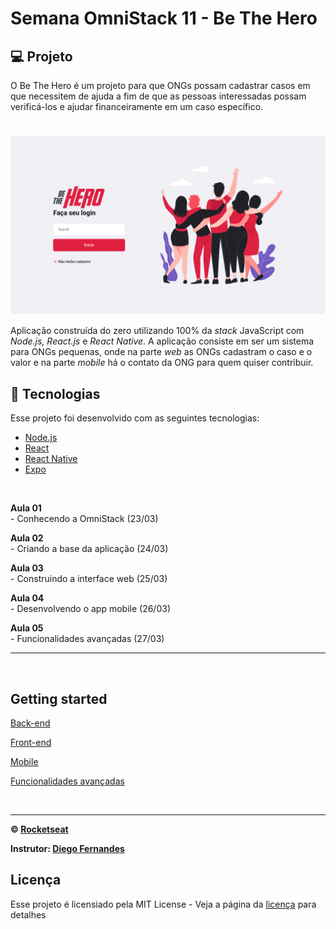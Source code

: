 # Semana OmniStack 11 -  Be The Hero

## 💻 Projeto
O Be The Hero é um projeto para que ONGs possam cadastrar casos em que necessitem de ajuda a fim de que as pessoas interessadas possam verificá-los e ajudar financeiramente em um caso específico.

<h1 align="center"><img align="center" src="./Be%20The%20Hero%20Omnistack%2011%200/frontend_home.png" alt="Omnistack 11 Web" width="700"></img></h1>

Aplicação construída do zero utilizando 100% da *stack* JavaScript com *Node.js, React.js* e *React Native*. A aplicação consiste em ser um sistema para ONGs pequenas, onde na parte *web* as ONGs cadastram o caso e o valor e na parte *mobile* há o contato da ONG para quem quiser contribuir.

## :rocket: Tecnologias

Esse projeto foi desenvolvido com as seguintes tecnologias:

- [Node.js](https://nodejs.org/en/)
- [React](https://reactjs.org)
- [React Native](https://facebook.github.io/react-native/)
- [Expo](https://expo.io/)





<br>

 **Aula 01**
<br> - Conhecendo a OmniStack (23/03)

**Aula 02** 
<br> - Criando a base da aplicação (24/03)
 
 **Aula 03**
<br> - Construindo a interface web (25/03)

**Aula 04** 
<br> - Desenvolvendo o app mobile (26/03)

**Aula 05** 
<br> - Funcionalidades avançadas (27/03)

---
<br>


## Getting started

[Back-end](Be%20The%20Hero%20Omnistack%2011%200/Back%20end.md)

[Front-end](Be%20The%20Hero%20Omnistack%2011%200/Front%20end.md)

[Mobile](Be%20The%20Hero%20Omnistack%2011%200/Mobile.md)

[Funcionalidades avançadas](Be%20The%20Hero%20Omnistack%2011%200/Funcionalidades%20avan%20adas.md)

<br>

---

**&copy; [Rocketseat](https://rocketseat.com.br/)**

**Instrutor: [Diego Fernandes](https://github.com/diego3g)**
## Licença

Esse projeto é licensiado pela MIT License - Veja a página da [licença](https://opensource.org/licenses/MIT) para detalhes